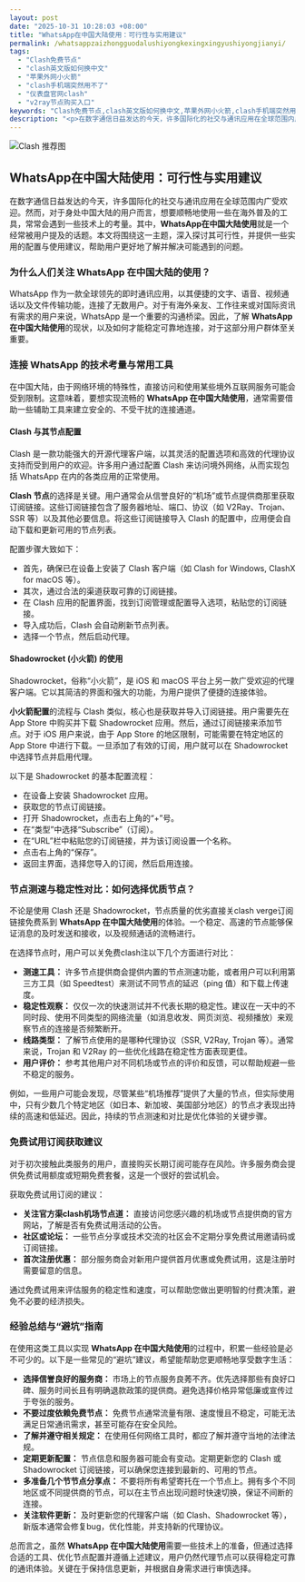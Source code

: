 ```yaml
---
layout: post
date: "2025-10-31 10:28:03 +08:00"
title: "WhatsApp在中国大陆使用：可行性与实用建议"
permalink: /whatsappzaizhongguodalushiyongkexingxingyushiyongjianyi/
tags:
  - "Clash免费节点"
  - "clash英文版如何换中文"
  - "苹果外网小火箭"
  - "clash手机端突然用不了"
  - "仪表盘官网clash"
  - "v2ray节点购买入口"
keywords: "Clash免费节点,clash英文版如何换中文,苹果外网小火箭,clash手机端突然用不了,仪表盘官网clash,v2ray节点购买入口"
description: "<p>在数字通信日益发达的今天，许多国际化的社交与通讯应用在全球范围内广受欢迎。然而，对于身处中国大陆的用户而言，想要顺畅地使用一些在海外普及的工具，常常会遇到一些技术上的考量。其中，<strong>WhatsApp在中国大陆使用</strong>就是一个经常被用户提及的话题。本文将围绕这一主题，深入探讨其可行性，并提供一些实用的配置与使用建议，帮助用户更好地了解并解决可能遇到的问题。</p>"
---
```


![Clash 推荐图](https://clashjd.github.io/assets/img/机场订阅免费.png)

## WhatsApp在中国大陆使用：可行性与实用建议

<p>在数字通信日益发达的今天，许多国际化的社交与通讯应用在全球范围内广受欢迎。然而，对于身处中国大陆的用户而言，想要顺畅地使用一些在海外普及的工具，常常会遇到一些技术上的考量。其中，<strong>WhatsApp在中国大陆使用</strong>就是一个经常被用户提及的话题。本文将围绕这一主题，深入探讨其可行性，并提供一些实用的配置与使用建议，帮助用户更好地了解并解决可能遇到的问题。</p>
<h3>为什么人们关注 WhatsApp 在中国大陆的使用？</h3>
<p>WhatsApp 作为一款全球领先的即时通讯应用，以其便捷的文字、语音、视频通话以及文件传输功能，连接了无数用户。对于有海外亲友、工作往来或对国际资讯有需求的用户来说，WhatsApp 是一个重要的沟通桥梁。因此，了解 <strong>WhatsApp 在中国大陆使用</strong>的现状，以及如何才能稳定可靠地连接，对于这部分用户群体至关重要。</p>
<h3>连接 WhatsApp 的技术考量与常用工具</h3>
<p>在中国大陆，由于网络环境的特殊性，直接访问和使用某些境外互联网服务可能会受到限制。这意味着，要想实现流畅的 <strong>WhatsApp 在中国大陆使用</strong>，通常需要借助一些辅助工具来建立安全的、不受干扰的连接通道。</p>
<h4>Clash 与其节点配置</h4>
<p>Clash 是一款功能强大的开源代理客户端，以其灵活的配置选项和高效的代理协议支持而受到用户的欢迎。许多用户通过配置 Clash 来访问境外网络，从而实现包括 WhatsApp 在内的各类应用的正常使用。</p>
<p><strong>Clash 节点</strong>的选择是关键。用户通常会从信誉良好的“机场”或节点提供商那里获取订阅链接。这些订阅链接包含了服务器地址、端口、协议（如 V2Ray、Trojan、SSR 等）以及其他必要信息。将这些订阅链接导入 Clash 的配置中，应用便会自动下载和更新可用的节点列表。</p>
<p>配置步骤大致如下：</p>
<ul>
<li>首先，确保已在设备上安装了 Clash 客户端（如 Clash for Windows, ClashX for macOS 等）。</li>
<li>其次，通过合法的渠道获取可靠的订阅链接。</li>
<li>在 Clash 应用的配置界面，找到订阅管理或配置导入选项，粘贴您的订阅链接。</li>
<li>导入成功后，Clash 会自动刷新节点列表。</li>
<li>选择一个节点，然后启动代理。</li>
</ul>
<h4>Shadowrocket (小火箭) 的使用</h4>
<p>Shadowrocket，俗称“小火箭”，是 iOS 和 macOS 平台上另一款广受欢迎的代理客户端。它以其简洁的界面和强大的功能，为用户提供了便捷的连接体验。</p>
<p><strong>小火箭配置</strong>的流程与 Clash 类似，核心也是获取并导入订阅链接。用户需要先在 App Store 中购买并下载 Shadowrocket 应用。然后，通过订阅链接来添加节点。对于 iOS 用户来说，由于 App Store 的地区限制，可能需要在特定地区的 App Store 中进行下载。一旦添加了有效的订阅，用户就可以在 Shadowrocket 中选择节点并启用代理。</p>
<p>以下是 Shadowrocket 的基本配置流程：</p>
<ul>
<li>在设备上安装 Shadowrocket 应用。</li>
<li>获取您的节点订阅链接。</li>
<li>打开 Shadowrocket，点击右上角的“+”号。</li>
<li>在“类型”中选择“Subscribe”（订阅）。</li>
<li>在“URL”栏中粘贴您的订阅链接，并为该订阅设置一个名称。</li>
<li>点击右上角的“保存”。</li>
<li>返回主界面，选择您导入的订阅，然后启用连接。</li>
</ul>
<h3>节点测速与稳定性对比：如何选择优质节点？</h3>
<p>不论是使用 Clash 还是 Shadowrocket，节点质量的优劣直接关clash verge订阅链接免费系到 <strong>WhatsApp 在中国大陆使用</strong>的体验。一个稳定、高速的节点能够保证消息的及时发送和接收，以及视频通话的流畅进行。</p>
<p>在选择节点时，用户可以关免费clash注以下几个方面进行对比：</p>
<ul>
<li><strong>测速工具：</strong> 许多节点提供商会提供内置的节点测速功能，或者用户可以利用第三方工具（如 Speedtest）来测试不同节点的延迟（ping 值）和下载上传速度。</li>
<li><strong>稳定性观察：</strong> 仅仅一次的快速测试并不代表长期的稳定性。建议在一天中的不同时段、使用不同类型的网络流量（如消息收发、网页浏览、视频播放）来观察节点的连接是否频繁断开。</li>
<li><strong>线路类型：</strong> 了解节点使用的是哪种代理协议（SSR, V2Ray, Trojan 等）。通常来说，Trojan 和 V2Ray 的一些优化线路在稳定性方面表现更佳。</li>
<li><strong>用户评价：</strong> 参考其他用户对不同机场或节点的评价和反馈，可以帮助规避一些不稳定的服务。</li>
</ul>
<p>例如，一些用户可能会发现，尽管某些“机场推荐”提供了大量的节点，但实际使用中，只有少数几个特定地区（如日本、新加坡、美国部分地区）的节点才表现出持续的高速和低延迟。因此，持续的节点测速和对比是优化体验的关键步骤。</p>
<h3>免费试用订阅获取建议</h3>
<p>对于初次接触此类服务的用户，直接购买长期订阅可能存在风险。许多服务商会提供免费试用额度或短期免费套餐，这是一个很好的尝试机会。</p>
<p>获取免费试用订阅的建议：</p>
<ul>
<li><strong>关注官方渠clash机场节点道：</strong> 直接访问您感兴趣的机场或节点提供商的官方网站，了解是否有免费试用活动的公告。</li>
<li><strong>社区或论坛：</strong> 一些节点分享或技术交流的社区会不定期分享免费试用邀请码或订阅链接。</li>
<li><strong>首次注册优惠：</strong> 部分服务商会对新用户提供首月优惠或免费试用，这是注册时需要留意的信息。</li>
</ul>
<p>通过免费试用来评估服务的稳定性和速度，可以帮助您做出更明智的付费决策，避免不必要的经济损失。</p>
<h3>经验总结与“避坑”指南</h3>
<p>在使用这类工具以实现 <strong>WhatsApp 在中国大陆使用</strong>的过程中，积累一些经验是必不可少的。以下是一些常见的“避坑”建议，希望能帮助您更顺畅地享受数字生活：</p>
<ul>
<li><strong>选择信誉良好的服务商：</strong> 市场上的节点服务良莠不齐。优先选择那些有良好口碑、服务时间长且有明确退款政策的提供商。避免选择价格异常低廉或宣传过于夸张的服务。</li>
<li><strong>不要过度依赖免费节点：</strong> 免费节点通常流量有限、速度慢且不稳定，可能无法满足日常通讯需求，甚至可能存在安全风险。</li>
<li><strong>了解并遵守相关规定：</strong> 在使用任何网络工具时，都应了解并遵守当地的法律法规。</li>
<li><strong>定期更新配置：</strong> 节点信息和服务器可能会有变动。定期更新您的 Clash 或 Shadowrocket 订阅链接，可以确保您连接到最新的、可用的节点。</li>
<li><strong>多准备几个节节点分享点：</strong> 不要将所有希望寄托在一个节点上。拥有多个不同地区或不同提供商的节点，可以在主节点出现问题时快速切换，保证不间断的连接。</li>
<li><strong>关注软件更新：</strong> 及时更新您的代理客户端（如 Clash、Shadowrocket 等），新版本通常会修复bug，优化性能，并支持新的代理协议。</li>
</ul>
<p>总而言之，虽然 <strong>WhatsApp 在中国大陆使用</strong>需要一些技术上的准备，但通过选择合适的工具、优化节点配置并遵循上述建议，用户仍然代理节点可以获得稳定可靠的通讯体验。关键在于保持信息更新，并根据自身需求进行审慎选择。</p>